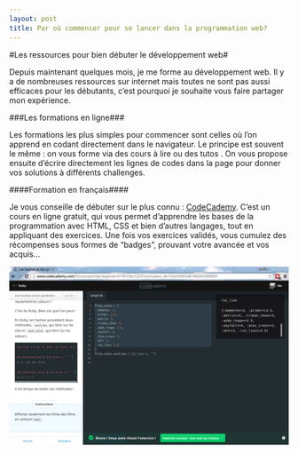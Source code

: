 ```yaml
---
layout: post
title: Par où commencer pour se lancer dans la programmation web?
---
```

#Les ressources pour bien débuter le développement web#

Depuis maintenant quelques mois, je me forme au développement web. Il y a de nombreuses ressources sur internet mais toutes ne sont pas aussi efficaces pour les débutants, c’est pourquoi je souhaite vous faire partager mon expérience.

###Les formations en ligne###

Les formations les plus simples pour commencer sont celles où l’on apprend en codant directement dans le navigateur. Le principe est souvent le même : on vous forme via des cours à lire ou des tutos . On vous propose ensuite d’écrire directement les lignes de codes dans la page pour donner vos solutions à différents challenges. 


####Formation en français####

Je vous conseille de débuter sur le plus connu : [CodeCademy](http://www.codecademy.com/). C’est un cours en ligne gratuit, qui vous permet d’apprendre les bases de la programmation avec HTML, CSS et bien d’autres langages, tout en appliquant des exercices. Une fois vos exercices validés, vous cumulez des récompenses sous formes de “badges”, prouvant votre avancée et vos acquis...


[![codecademy][2]][1]

  [2]: /images/codecademy.png
  [1]:http://www.codecademy.com/fr/canelli




